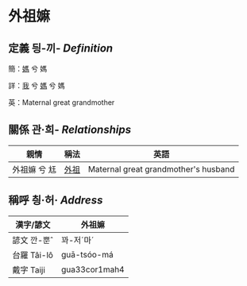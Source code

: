 # 外祖嫲
## 定義 딍-끼- _Definition_
簡：[媽](member3.md) 兮 媽

詳：[我](member1.md) 兮 [媽](member3.md) 兮 媽

英：Maternal great grandmother

## 關係 관·희- _Relationships_

親情 | 稱法 | 英語
--- | --- | --- 
外祖嫲 兮 尪 | [外祖](member44.md) | Maternal great grandmother's husband


## 稱呼 칑·허· _Address_

漢字/諺文 | 外祖嫲
--- | ---
諺文 깐-뿐ˆ | 꽈-저ˊ마ˊ
台羅 Tâi-lô | guā-tsóo-má
戴字 Taiji | gua33cor1mah4


